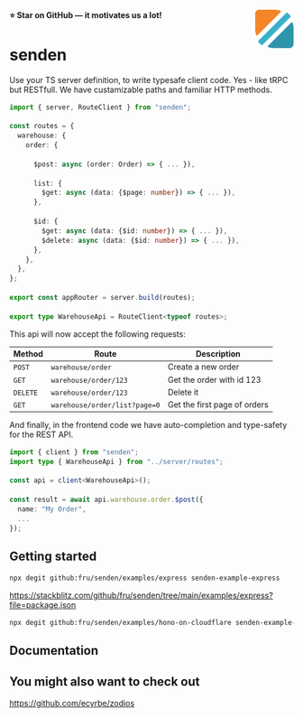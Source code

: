 <h4>
  <img src="https://raw.githubusercontent.com/fru/senden/main/docs/public/logo.png" align="right" height="68" alt="Logo" />
  
  <span> ⭐ Star on GitHub — it motivates us a lot!</span>
</h4>

# senden

Use your TS server definition, to write typesafe client code. Yes - like tRPC but RESTfull. We have custamizable paths and familiar HTTP methods.

```ts
import { server, RouteClient } from "senden";

const routes = {
  warehouse: {
    order: {

      $post: async (order: Order) => { ... }),

      list: {
        $get: async (data: {$page: number}) => { ... }),
      },

      $id: {
        $get: async (data: {$id: number}) => { ... }),
        $delete: async (data: {$id: number}) => { ... }),
      },
    },
  },
};

export const appRouter = server.build(routes);

export type WarehouseApi = RouteClient<typeof routes>;
```

This api will now accept the following requests:

| Method   | Route                         | Description                  |
| -------- | ----------------------------- | ---------------------------- |
| `POST`   | `warehouse/order`             | Create a new order           |
| `GET`    | `warehouse/order/123`         | Get the order with id 123    |
| `DELETE` | `warehouse/order/123`         | Delete it                    |
| `GET`    | `warehouse/order/list?page=0` | Get the first page of orders |

And finally, in the frontend code we have auto-completion and type-safety for the REST API.

```ts
import { client } from "senden";
import type { WarehouseApi } from "../server/routes";

const api = client<WarehouseApi>();

const result = await api.warehouse.order.$post({
  name: "My Order",
  ...
});
```

## Getting started

```sh
npx degit github:fru/senden/examples/express senden-example-express
```

https://stackblitz.com/github/fru/senden/tree/main/examples/express?file=package.json

```sh
npx degit github:fru/senden/examples/hono-on-cloudflare senden-example-hono-on-cf
```

## Documentation

## You might also want to check out

https://github.com/ecyrbe/zodios
